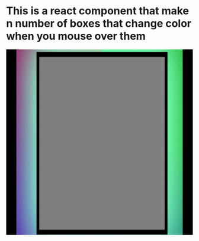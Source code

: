 # This is a react component that make n number of boxes that change color when you mouse over them
<img src="./colorboxes.gif" height="500"/>
